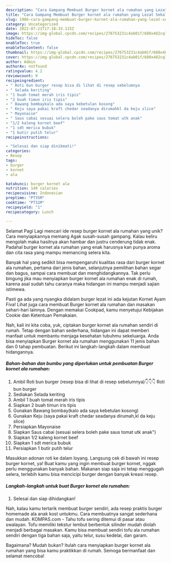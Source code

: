 ```yaml
---
description: "Cara Gampang Membuat Burger kornet ala rumahan yang Lezat Sekali, Sempurna"
title: "Cara Gampang Membuat Burger kornet ala rumahan yang Lezat Sekali, Sempurna"
slug: 1906-cara-gampang-membuat-burger-kornet-ala-rumahan-yang-lezat-sekali-sempurna
category: Uncategorized
date: 2022-07-21T17:18:33.115Z
image: https://img-global.cpcdn.com/recipes/276753231c4ab01f/680x482cq70/burger-kornet-ala-rumahan-foto-resep-utama.jpg
hideToc: false
enableToc: true
enableTocContent: false
thumbnail: https://img-global.cpcdn.com/recipes/276753231c4ab01f/680x482cq70/burger-kornet-ala-rumahan-foto-resep-utama.jpg
cover: https://img-global.cpcdn.com/recipes/276753231c4ab01f/680x482cq70/burger-kornet-ala-rumahan-foto-resep-utama.jpg
author: Admin
authorAv: notfound
ratingvalue: 4.2
reviewcount: 9
recipeingredient:
- " Roti bun burger resep bisa di lihat di resep sebelumnya                      Roti bun burger"
- " Selada keriting"
- "1 buah tomat merah iris tipis"
- "2 buah timun iris tipis"
- " Bawang bombaykalo ada saya kebetulan kosong"
- " Keju saya pakai kraft chedar seadanya dirumahkl da keju slice"
- " Mayonaise"
- " Saus cabai sesuai selera boleh pake saus tomat utk anak"
- "1/2 kaleng kornet beef"
- "1 sdt merica bubuk"
- "1 butir putih telur"
recipeinstructions:

- "Selesai dan siap dinikmati!"
categories:
- Resep
tags:
- burger
- kornet
- ala

katakunci: burger kornet ala 
nutrition: 149 calories
recipecuisine: Indonesian
preptime: "PT35M"
cooktime: "PT32M"
recipeyield: "1"
recipecategory: Lunch

---
```



Selamat Pagi Lagi mencari ide resep burger kornet ala rumahan yang unik? Cara menyiapkannya memang Agak susah-susah gampang. Kalau keliru mengolah maka hasilnya akan hambar dan justru cenderung tidak enak. Padahal burger kornet ala rumahan yang enak harusnya kan punya aroma dan cita rasa yang mampu memancing selera kita.


Banyak hal yang sedikit bisa mempengaruhi kualitas rasa dari burger kornet ala rumahan, pertama dari jenis bahan, selanjutnya pemilihan bahan segar dan bagus, sampai cara membuat dan menghidangkannya. Tak perlu bingung jika mau menyiapkan burger kornet ala rumahan enak di rumah, karena asal sudah tahu caranya maka hidangan ini mampu menjadi sajian istimewa.

Pasti ga ada yang nyangka didalam burger lezat ini ada kejutan Kornet Ayam Fiva! Lihat juga cara membuat Burger kornet ala rumahan dan masakan sehari-hari lainnya. Dengan memakai Cookpad, kamu menyetujui Kebijakan Cookie dan Ketentuan Pemakaian.


Nah, kali ini kita coba, yuk, ciptakan burger kornet ala rumahan sendiri di rumah. Tetap dengan bahan sederhana, hidangan ini dapat memberi manfaat untuk membantu menjaga kesehatan tubuhmu sekeluarga. Anda bisa menyiapkan Burger kornet ala rumahan menggunakan 11 jenis bahan dan 0 tahap pembuatan. Berikut ini langkah-langkah dalam membuat hidangannya.

<!--inarticleads1-->

##### Bahan-bahan dan bumbu yang diperlukan untuk pembuatan Burger kornet ala rumahan:

1. Ambil  Roti bun burger (resep bisa di lihat di resep sebelumnya)👇👇👇                      Roti bun burger
1. Sediakan  Selada keriting
1. Ambil 1 buah tomat merah iris tipis
1. Siapkan 2 buah timun iris tipis
1. Gunakan  Bawang bombay(kalo ada saya kebetulan kosong)
1. Gunakan  Keju (saya pakai kraft chedar seadanya dirumah,kl da keju slice)
1. Persiapkan  Mayonaise
1. Siapkan  Saus cabai (sesuai selera boleh pake saus tomat utk anak&#34;)
1. Siapkan 1/2 kaleng kornet beef
1. Siapkan 1 sdt merica bubuk
1. Persiapkan 1 butir putih telur


Masukkan adonan roti ke dalam loyang. Langsung cek di bawah ini resep burger kornet, ya! Buat kamu yang ingin membuat burger kornet, nggak perlu menggunakan banyak bahan. Makanan siap saja ini tetap menggugah selera, terlebih kamu bisa mencicipi burger dengan banyak kreasi resep. 

<!--inarticleads2-->

##### Langkah-langkah untuk buat Burger kornet ala rumahan:


1. Selesai dan siap dihidangkan!

Nah, kalau kamu tertarik membuat burger sendiri, ada resep praktis burger homemade ala anak kost untukmu. Cara membuatnya sangat sederhana dan mudah. KOMPAS.com - Tahu tofu sering ditemui di pasar atau swalayan. Tofu memiliki tekstur lembut berbentuk silinder mudah diolah menjadi berbagai masakan. Kamu bisa membuat sendiri tofu ala rumahan sendiri dengan tiga bahan saja, yaitu telur, susu kedelai, dan garam. 

Bagaimana? Mudah bukan? Itulah cara menyiapkan burger kornet ala rumahan yang bisa kamu praktikkan di rumah. Semoga bermanfaat dan selamat mencoba!
